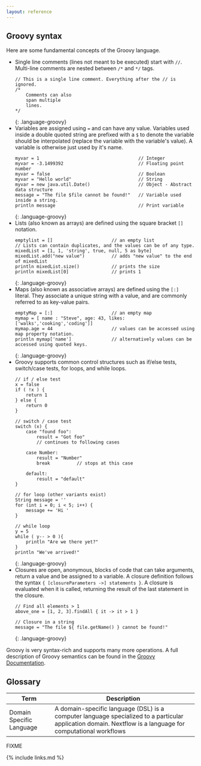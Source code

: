```yaml
---
layout: reference
---
```


## Groovy syntax

Here are some fundamental
concepts of the Groovy language.

- Single line comments (lines not meant to be executed) start
with `//`. Multi-line comments are nested between `/*` and `*/` tags.
    ~~~
    // This is a single line comment. Everything after the // is ignored.
    /*
        Comments can also
        span multiple
        lines.
    */
    ~~~
    {: .language-groovy}
- Variables are assigned using `=` and can have any value. Variables used
inside a double quoted string are prefixed with a `$` to denote the
variable should be interpolated (replace the variable with the variable's
value). A variable is otherwise just used by it's
name.
    ~~~
    myvar = 1                                     // Integer
    myvar = -3.1499392                            // Floating point number
    myvar = false                                 // Boolean
    myvar = "Hello world"                         // String
    myvar = new java.util.Date()                  // Object - Abstract data structure
    message = "The file $file cannot be found!"   // Variable used inside a string.
    println message                               // Print variable
    ~~~
    {: .language-groovy}
- Lists (also known as arrays) are defined using the square bracket `[]` notation.
    ~~~
    emptylist = []                      // an empty list
    // Lists can contain duplicates, and the values can be of any type.
    mixedList = [1, 1, 'string', true, null, 5 as byte]
    mixedList.add("new value")          // adds "new value" to the end of mixedList
    println mixedList.size()            // prints the size
    println mixedList[0]                // prints 1
    ~~~
    {: .language-groovy}
- Maps (also known as associative arrays) are defined using the `[:]` literal. They associate a unique string with a value, and are commonly referred to as key-value pairs.
    ~~~
    emptyMap = [:]                      // an empty map
    mymap = [ name : "Steve", age: 43, likes: ['walks','cooking','coding']]
    mymap.age = 44                      // values can be accessed using map property notation.
    println mymap['name']               // alternatively values can be accessed using quoted keys.
    ~~~
    {: .language-groovy}
- Groovy supports common control structures such as if/else tests,
switch/case tests, for loops, and while loops.
    ~~~
    // if / else test
    x = false
    if ( !x ) {
        return 1
    } else {
        return 0
    }

    // switch / case test
    switch (x) {
        case "found foo":
            result = "Got foo"
            // continues to following cases

        case Number:
            result = "Number"
            break          // stops at this case

        default:
            result = "default"
    }

    // for loop (other variants exist)
    String message = ''
    for (int i = 0; i < 5; i++) {
        message += 'Hi '
    }

    // while loop
    y = 5
    while ( y-- > 0 ){
        println "Are we there yet?"
    }
    println "We've arrived!"
    ~~~
    {: .language-groovy}
- Closures are open, anonymous, blocks of code that can take arguments,
return a value and be assigned to a variable. A closure definition
follows the syntax `{ [closureParameters ->] statements }`. A closure
is evaluated when it is called, returning the result of the last statement
in the closure.
    ~~~
    // Find all elements > 1
    above_one = [1, 2, 3].findAll { it -> it > 1 }

    // Closure in a string
    message = "The file ${ file.getName() } cannot be found!"
    ~~~
    {: .language-groovy}

Groovy is very syntax-rich and supports many more operations. A full
description of Groovy semantics can be found in the [Groovy Documentation](https://groovy-lang.org/semantics.html).

## Glossary

|Term|Description|
|----|-----------|
|Domain Specific Language|A domain-specific language (DSL) is a computer language specialized to a particular application domain. Nextflow is a language for computational workflows |


FIXME

{% include links.md %}
